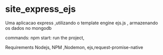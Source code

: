 # site_express_ejs
Uma aplicacao express  ,utilizando  o template engine ejs.js , armazenando os dados no mongodb


commands: npm start: run the project,

Requirements Nodejs, NPM ,Nodemon, ejs,request-promise-native
